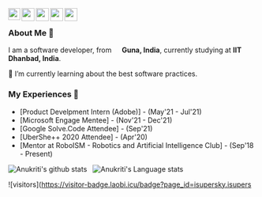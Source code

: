 <!--<h1><img src="https://media.giphy.com/media/3og0IAzB7lmOo2q0Ss/giphy.gif" width="30"/> Hi everyone!</h1> 

<p>Welcome to my page! </br> I'm Anukriti , AI and Software Enthusiast from <img src="https://img.icons8.com/emoji/50/000000/india-emoji.png" width="13"/> <b>Guna, India</b>, currently studying at <b>IIT Dhanbad, India</b>. </p>

<p>🌱 I’m currently learning about the best software programming practices.</p>

<h3>I love to code in</h3>
<p>
  <img alt="C++" src="https://upload.wikimedia.org/wikipedia/commons/thumb/1/18/ISO_C%2B%2B_Logo.svg/1822px-ISO_C%2B%2B_Logo.svg.png" width="40"/>
  <img alt="Python" src="https://upload.wikimedia.org/wikipedia/commons/thumb/c/c3/Python-logo-notext.svg/1200px-Python-logo-notext.svg.png" width="42"/>
</p>
<h3>I love to play with</h3>
<p>
  <img alt="OpenCV" src="https://upload.wikimedia.org/wikipedia/commons/thumb/3/32/OpenCV_Logo_with_text_svg_version.svg/390px-OpenCV_Logo_with_text_svg_version.svg.png" width="40"/>
  <img alt="Tensorflow" src="https://upload.wikimedia.org/wikipedia/commons/thumb/1/11/TensorFlowLogo.svg/1229px-TensorFlowLogo.svg.png" width="70">
  <img alt="NLTK" src="https://global-uploads.webflow.com/5d3ec351b1eba4332d213004/5ec645ccd0d5ff3da33ec726_python_nltk.png" width="60">
  <img alt="PySerial" src="https://avatars.githubusercontent.com/u/10537924?s=280&v=4" width="60">
</p>
<p>💬Ask me about anything would love to connect and help.</p>

## Hey <img src="https://github.com/TheDudeThatCode/TheDudeThatCode/blob/master/Assets/Hi.gif" width="29px">, I'm [Anukriti Rawat!](https://www.linkedin.com/in/anukriti-rawat-10667a180/) 

**isupersky/isupersky** is a ✨ _special_ ✨ repository because its `README.md` (this file) appears on your GitHub profile.

Here are some ideas to get you started:

- 🔭 I’m currently working on ...
- 🌱 I’m currently learning ...
- 👯 I’m looking to collaborate on ...
- 🤔 I’m looking for help with ...
- 💬 Ask me about ...
- 📫 How to reach me: ...
- 😄 Pronouns: ...
- ⚡ Fun fact: ...
-->


<a href="https://www.linkedin.com/in/anukriti-rawat-10667a180/">
  <img align="left" width="24px" src="https://cdn.jsdelivr.net/npm/simple-icons@v3/icons/linkedin.svg"  />
</a>
<a href="https://twitter.com/isupersky">
  <img align="left" width="26px" src="https://cdn.jsdelivr.net/npm/simple-icons@v3/icons/twitter.svg" />
</a>
<a href="mailto:kratianu72@gmail.com">
  <img align="left" width="26px" src="https://cdn.jsdelivr.net/npm/simple-icons@v3/icons/gmail.svg" />
</a>
<a href="https://www.youtube.com/channel/UCiiOUy5NitscX1Ao8on70Rw">
  <img align="left" width="26px" src="https://cdn.jsdelivr.net/npm/simple-icons@v3/icons/youtube.svg" />
</a>
<a href="https://isupersky.medium.com/">
  <img align="left" width="26px" src="https://cdn.jsdelivr.net/npm/simple-icons@v3/icons/medium.svg" />
</a>

<br />

### About Me 🚀
<p>I am a software developer, from <img src="https://img.icons8.com/emoji/50/000000/india-emoji.png" width="13"/> <b>Guna, India</b>, currently studying at <b>IIT Dhanbad, India</b>. </p>
<p>🌱 I’m currently learning about the best software practices.</p>

### My Experiences 🙌
- [Product Develpment Intern (Adobe)] - (May'21 - Jul'21)
- [Microsoft Engage Mentee] - (Nov'21 - Dec'21)
- [Google Solve.Code Attendee] - (Sep'21)
- [UberShe++ 2020 Attendee] - (Apr'20)
- [Mentor at RoboISM - Robotics and Artificial Intelligence Club] - (Sep'18 - Present) 

![Anukriti's github stats](https://github-readme-stats.vercel.app/api?username=isupersky&show_icons=true&hide_border=true)&nbsp;&nbsp;
![Anukriti's Language stats](https://github-readme-stats-eight-theta.vercel.app/api/top-langs/?username=isupersky&layout=compact&langs_count=8&hide_border=true)
<br />



![visitors](https://visitor-badge.laobi.icu/badge?page_id=isupersky.isupers

<!--
**KratiAnu/KratiAnu** is a ✨ _special_ ✨ repository because its `README.md` (this file) appears on your GitHub profile.

Here are some ideas to get you started:

- 🔭 I’m currently working on ...
- 🌱 I’m currently learning ...
- 👯 I’m looking to collaborate on ...
- 🤔 I’m looking for help with ...
- 💬 Ask me about ...
- 📫 How to reach me: ...
- 😄 Pronouns: ...
- ⚡ Fun fact: ...
-->
